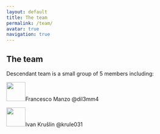 ```yaml
---
layout: default
title: The team
permalink: /team/
avatar: true
navigation: true
---
```


## The team


Descendant team is a small group of 5 members including:


<img src="https://i.ibb.co/CVNtSYp/dil3mm4.jpg" style="width:50px !important; height:50px !important;"/>Francesco Manzo  @dil3mm4


<img src="https://i.ibb.co/sgctdnV/krule.jpg" style="width:50px !important; height:50px !important;"/>Ivan Krušlin @krule031



